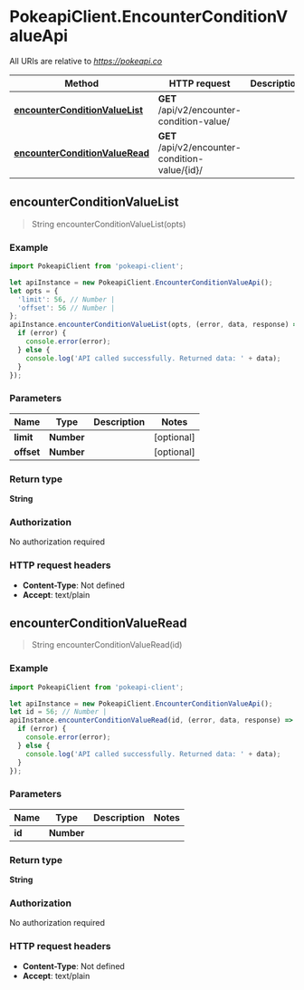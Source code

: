 # PokeapiClient.EncounterConditionValueApi

All URIs are relative to *https://pokeapi.co*

Method | HTTP request | Description
------------- | ------------- | -------------
[**encounterConditionValueList**](EncounterConditionValueApi.md#encounterConditionValueList) | **GET** /api/v2/encounter-condition-value/ | 
[**encounterConditionValueRead**](EncounterConditionValueApi.md#encounterConditionValueRead) | **GET** /api/v2/encounter-condition-value/{id}/ | 



## encounterConditionValueList

> String encounterConditionValueList(opts)



### Example

```javascript
import PokeapiClient from 'pokeapi-client';

let apiInstance = new PokeapiClient.EncounterConditionValueApi();
let opts = {
  'limit': 56, // Number | 
  'offset': 56 // Number | 
};
apiInstance.encounterConditionValueList(opts, (error, data, response) => {
  if (error) {
    console.error(error);
  } else {
    console.log('API called successfully. Returned data: ' + data);
  }
});
```

### Parameters


Name | Type | Description  | Notes
------------- | ------------- | ------------- | -------------
 **limit** | **Number**|  | [optional] 
 **offset** | **Number**|  | [optional] 

### Return type

**String**

### Authorization

No authorization required

### HTTP request headers

- **Content-Type**: Not defined
- **Accept**: text/plain


## encounterConditionValueRead

> String encounterConditionValueRead(id)



### Example

```javascript
import PokeapiClient from 'pokeapi-client';

let apiInstance = new PokeapiClient.EncounterConditionValueApi();
let id = 56; // Number | 
apiInstance.encounterConditionValueRead(id, (error, data, response) => {
  if (error) {
    console.error(error);
  } else {
    console.log('API called successfully. Returned data: ' + data);
  }
});
```

### Parameters


Name | Type | Description  | Notes
------------- | ------------- | ------------- | -------------
 **id** | **Number**|  | 

### Return type

**String**

### Authorization

No authorization required

### HTTP request headers

- **Content-Type**: Not defined
- **Accept**: text/plain

